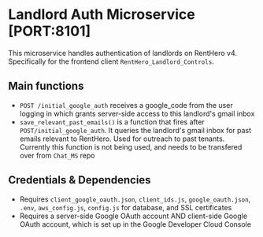 
# Landlord Auth Microservice [PORT:8101]
This microservice handles authentication of landlords on RentHero v4. Specifically for the frontend client `RentHero_Landlord_Controls`.

## Main functions
- `POST /initial_google_auth` receives a google_code from the user logging in which grants server-side access to this landlord's gmail inbox <br/>
- `save_relevant_past_emails()` is a function that fires after `POST/initial_google_auth`. It queries the landlord's gmail inbox for past emails relevant to RentHero. Used for outreach to past tenants. Currently this function is not being used, and needs to be transfered over from `Chat_MS` repo<br/>

## Credentials & Dependencies
- Requires `client_google_oauth.json`, `client_ids.js`, `google_oauth.json`, `.env`, `aws_config.js`, `config.js` for database, and SSL certificates <br/>
- Requires a server-side Google OAuth account AND client-side Google OAuth account, which is set up in the Google Developer Cloud Console <br/>
